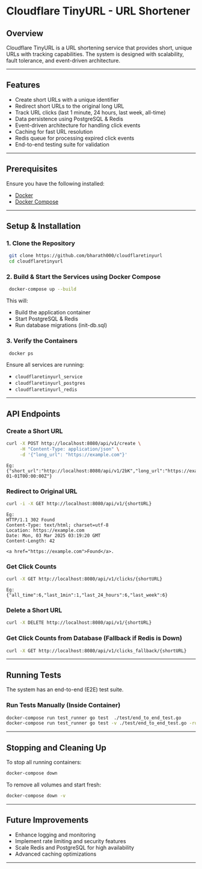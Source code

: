# Cloudflare TinyURL - URL Shortener

## Overview
Cloudflare TinyURL is a URL shortening service that provides short, unique URLs with tracking capabilities. The system is designed with scalability, fault tolerance, and event-driven architecture.

---

## Features
- Create short URLs with a unique identifier
- Redirect short URLs to the original long URL
- Track URL clicks (last 1 minute, 24 hours, last week, all-time)
- Data persistence using PostgreSQL & Redis
- Event-driven architecture for handling click events
- Caching for fast URL resolution
- Redis queue for processing expired click events
- End-to-end testing suite for validation

---

## Prerequisites
Ensure you have the following installed:

- [Docker](https://www.docker.com/get-started)
- [Docker Compose](https://docs.docker.com/compose/install/)

---

## Setup & Installation
### 1. Clone the Repository
```sh
 git clone https://github.com/bharath000/cloudflaretinyurl
 cd cloudflaretinyurl
```

### 2. Build & Start the Services using Docker Compose
```sh
 docker-compose up --build
```
This will:
- Build the application container
- Start PostgreSQL & Redis
- Run database migrations (init-db.sql)

### 3. Verify the Containers
```sh
 docker ps
```
Ensure all services are running:
- `cloudflaretinyurl_service`
- `cloudflaretinyurl_postgres`
- `cloudflaretinyurl_redis`

---

## API Endpoints
### **Create a Short URL**
```sh
curl -X POST http://localhost:8080/api/v1/create \
     -H "Content-Type: application/json" \
     -d '{"long_url": "https://example.com"}'
```
```
Eg:
{"short_url":"http://localhost:8080/api/v1/2bK","long_url":"https://example.com","created_at":"0001-01-01T00:00:00Z"}
```

### **Redirect to Original URL**
```sh
curl -i -X GET http://localhost:8080/api/v1/{shortURL}
```
```
Eg:
HTTP/1.1 302 Found
Content-Type: text/html; charset=utf-8
Location: https://example.com
Date: Mon, 03 Mar 2025 03:19:20 GMT
Content-Length: 42

<a href="https://example.com">Found</a>.
```

### **Get Click Counts**
```sh
curl -X GET http://localhost:8080/api/v1/clicks/{shortURL}
```

```
Eg:
{"all_time":6,"last_1min":1,"last_24_hours":6,"last_week":6}
```

### **Delete a Short URL**
```sh
curl -X DELETE http://localhost:8080/api/v1/{shortURL}
```

### **Get Click Counts from Database (Fallback if Redis is Down)**
```sh
curl -X GET http://localhost:8080/api/v1/clicks_fallback/{shortURL}
```

---

## Running Tests
The system has an end-to-end (E2E) test suite.

### **Run Tests Manually (Inside Container)**
```sh
docker-compose run test_runner go test  ./test/end_to_end_test.go
docker-compose run test_runner go test -v ./test/end_to_end_test.go -run TestCreateRedirectDeleteURLsE2E
```

---

## Stopping and Cleaning Up
To stop all running containers:
```sh
docker-compose down
```

To remove all volumes and start fresh:
```sh
docker-compose down -v
```

---

## Future Improvements
- Enhance logging and monitoring
- Implement rate limiting and security features
- Scale Redis and PostgreSQL for high availability
- Advanced caching optimizations

---


